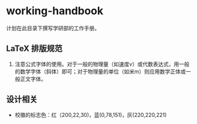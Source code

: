 # working-handbook
计划在此目录下撰写学研部的工作手册。

## LaTeX 排版规范
1. 注意公式字体的使用。对于一般的物理量（如速度$v$）或代数表达式，用一般的数学字体（斜体）即可；对于物理量的单位（如米$\mathrm{m}$）则应用数学正体或一般正文字体。

## 设计相关
- 校徽的标志色：红（200,22,30)，蓝(0,78,151)，灰(220,220,221)
